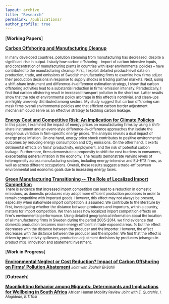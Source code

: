 ```yaml
---
layout: archive
title: "Research"
permalink: /publications/
author_profile: true
---
```

[**Working Papers**]

[**Carbon Offshoring and Manufacturing Cleanup**]() 

<sm style="font-size: 0.8em;">
In many developed countries, pollution stemming from manufacturing has decreased, despite a
significant rise in output. I study how carbon offshoring – import of carbon intensive inputs, and
concentration of manufacturing plants in countries with laxer environmental policies – have
contributed to the manufacturing cleanup. First, I exploit detailed product-level data on
production, trade, and emissions of Swedish manufacturing firms to examine how firms adjust their
production decisions in response to supply shocks in trading partner markets. Next, using a
shift-share instrument and difference-in-difference estimation strategy, I show that carbon
offshoring activities lead to a substantial reduction in firms’ emission intensity. Paradoxically, I find that carbon offshoring result in increased transport pollution in the short run. Latter results show that the role of environmental policy arbitrage in this effect is nontrivial, and clean-ups are highly unevenly distributed among sectors. My study suggest that carbon offshoring can mask firms overall environmental policies and that efficient carbon border adjustment mechanism could serve as an effective strategy to tackling carbon leakage.

</sm>

 [**Energy Cost and Competitive Risk: An Implication for Climate  Policies**]()   
<sm  style="font-size: 0.8em;">
In this paper, I examined the impact of energy prices on manufacturing firms  by using a shift-share instrument and an event-style difference-in-difference approaches that isolate the exogenous variation in firm-specific energy prices. The analysis reveals a dual impact of energy price inflation. On one hand, energy price shock contributes to positive environmental outcomes by reducing energy consumption and $CO_2$ emissions. On the other hand, it exerts detrimental effects on firms' productivity, employment, and the risk of potential carbon leakage. Furthermore, firms demonstrate a propensity to shift the cost burdens to consumers, exacerbating general inflation in the economy. The results demonstrate varying levels of heterogeneity across manufacturing sectors, including energy-intensive and EU-ETS firms, as well as across different occupations. Overall, these results suggest a trade-off between environmental and economic goals due to increasing energy taxes. 

</sm>



[**Green Manufacturing Transitioning -- The Role of Localized Import Competition**]()   
<sm  style="font-size: 0.8em;">
There is evidence that increased import competition can lead to a reduction in domestic emissions, as domestic producers may adopt more efficient production processes in order to remain competitive with imported goods. However, this effect may not always be present, especially when nationwide import competition is assumed.  We contribute to the literature by first, investigating whether the distance between producers and importers, within a country, matters for import competition. We then asses how localized import competition effects on firm's environmental performance.  Using detailed geographical information about the location of all manufacturing firms in Sweden during the period 2005-2014, we find evidence that domestic production becomes more energy efficient in trade exposed areas. % but the effect decreases with the distance between the producer and the importer. However, the effect decreases with the distance between the producer and the importer. We find that the effect is driven by  productivity spillovers, production adjustment decisions by producers (changes in product mix), innovation and abatement investment.

</sm>




[**Work in Progress**]

[**Environmental Neglect or Cost Reduction? Impact of Carbon Offshoring on Firms’ Pollution Abatement**]()<sm  style="font-size: 0.8em;"><i> Joint with Zouheir El‑Sahli</i></sm>

[**Outreach**]

[**Moonlighting Behavior among Migrants: Determinants and Implications for Wellbeing in South Africa**](https://sihma.org.za/journals/AHMR%208_2%202.%20Moonlighting%20Behaviour%20among%20Migrants%20and%20Wellbeing%20in%20South%20Africa.pdf) <sm  style="font-size: 0.8em;">African Human Mobility Review </sm>  <sm  style="font-size: 0.8em;"><i> Joint with E. Quarshie, I. Alagidede, E.T.Tosi</i></sm> 

 
